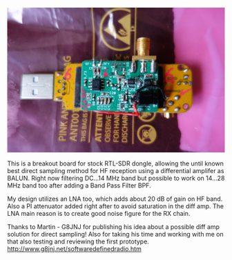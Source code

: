 ![layout preview](https://github.com/rfsparkling/RTL-SDR_direct_sampling_diff_amp/blob/master/3.JPG)

This is a breakout board for stock RTL-SDR dongle, allowing the until known best direct sampling method for HF reception using a differential amplifer as BALUN. Right now filtering DC...14 MHz band but possible to work on 14...28 MHz band too after adding a Band Pass Filter BPF.

My design utilizes an LNA too, which adds about 20 dB of gain on HF band. Also a PI attenuator added right after to avoid saturation in the diff amp. The LNA main reason is to create good noise figure for the RX chain.


Thanks to Martin - G8JNJ for publishing his idea about a possible diff amp solution for direct sampling! Also for taking his time and working with me on that also testing and reviewing the first prototype.
http://www.g8jnj.net/softwaredefinedradio.htm